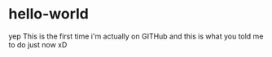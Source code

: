 # hello-world
yep
This is the first time i'm actually on GITHub and this is what you told me to do just now xD
